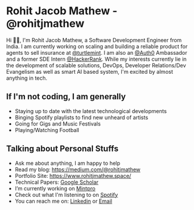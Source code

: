 # Rohit Jacob Mathew - @rohitjmathew

<!-- 
<a href="https://www.linkedin.com/in/rohitjmathew/">
  <img align="left" alt="Rohit's LinkedIn" width="22px" src="https://cdn.jsdelivr.net/npm/simple-icons@v3/icons/linkedin.svg" />
</a>
<a href="https://medium.com/@rohitjmathew">
  <img align="left" alt="Rohit's Medium Blog" width="22px" src="https://cdn.jsdelivr.net/npm/simple-icons@v3/icons/medium.svg" />
</a>
<a href="https://scholar.google.co.in/citations?user=7moht3YAAAAJ&hl=en">
  <img align="left" alt="Rohit's Medium Blog" width="22px" src="https://cdn.jsdelivr.net/npm/simple-icons@v3/icons/googlescholar.svg" />
</a>
<a href="https://www.rohitjmathew.space/">
  <img align="left" alt="Rohit's Medium Blog" width="22px" src="https://cdn.jsdelivr.net/npm/simple-icons@v3/icons/gatsby.svg" />
</a>
<a href="https://open.spotify.com/user/21loszaq56ntdqmategugxofa?si=56YIorANSaeliPYWb5ulUQ">
  <img align="left" alt="Rohit's Medium Blog" width="22px" src="https://cdn.jsdelivr.net/npm/simple-icons@v3/icons/spotify.svg" />
</a>

<br/>
-->

Hi 👋🏽, I'm Rohit Jacob Mathew, a Software Development Engineer from India. I am currently working on scaling and building a reliable product for agents to sell insurance at [@turtlemint](https://github.com/turtlemint). I am also an [@Auth0](https://github.com/auth0) Ambassador and a former SDE Intern [@HackerRank](https://github.com/interviewstreet). While my interests currently lie in the development of scalable solutions, DevOps, Developer Relations/Dev Evangelism as well as smart AI based system, I'm excited by almost anything in tech.

## If I'm not coding, I am generally

- Staying up to date with the latest technological developments
- Binging Spotify playlists to find new unheard of artists
- Going for Gigs and Music Festivals
- Playing/Watching Football
  
## Talking about Personal Stuffs

- Ask me about anything, I am happy to help
- Read my blog: https://medium.com/@rohitjmathew
- Portfolio Site: https://www.rohitjmathew.space/
- Technical Papers: [Google Scholar](https://scholar.google.co.in/citations?user=7moht3YAAAAJ&hl=en)
- I’m currently working on [Mintpro](https://play.google.com/store/apps/details?id=in.mintpro)
- Check out what I'm listening to on [Spotify](https://open.spotify.com/user/21loszaq56ntdqmategugxofa?si=56YIorANSaeliPYWb5ulUQ)
- You can reach me on: [Linkedin](https://www.linkedin.com/in/rohitjmathew/) or [Email](mailto:rohitjmathew@outlook.com)
 
